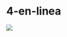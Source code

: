 # 4-en-linea

<a href="https://codeclimate.com/github/Ignacio-Gutierrez/4-en-linea/test_coverage"><img src="https://api.codeclimate.com/v1/badges/faa765a1b7c33e8940d2/test_coverage" /></a>
